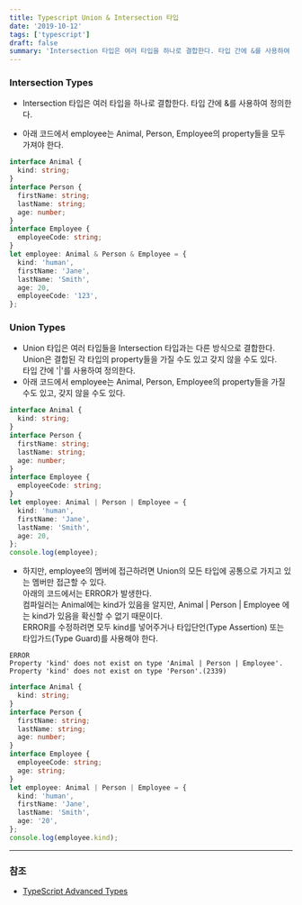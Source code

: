 ```yaml
---
title: Typescript Union & Intersection 타입
date: '2019-10-12'
tags: ['typescript']
draft: false
summary: 'Intersection 타입은 여러 타입을 하나로 결합한다. 타입 간에 &를 사용하여 정의한다.'
---
```


### Intersection Types

- Intersection 타입은 여러 타입을 하나로 결합한다. 타입 간에 &를 사용하여 정의한다.

- 아래 코드에서 employee는 Animal, Person, Employee의 property들을 모두 가져야 한다.

```ts
interface Animal {
  kind: string;
}
interface Person {
  firstName: string;
  lastName: string;
  age: number;
}
interface Employee {
  employeeCode: string;
}
let employee: Animal & Person & Employee = {
  kind: 'human',
  firstName: 'Jane',
  lastName: 'Smith',
  age: 20,
  employeeCode: '123',
};
```

### Union Types

- Union 타입은 여러 타입들을 Intersection 타입과는 다른 방식으로 결합한다. Union은 결합된 각 타입의 property들을 가질 수도 있고 갖지 않을 수도 있다.<br />
  타입 간에 '|'를 사용하여 정의한다.
- 아래 코드에서 employee는 Animal, Person, Employee의 property들을 가질수도 있고, 갖지 않을 수도 있다.

```ts
interface Animal {
  kind: string;
}
interface Person {
  firstName: string;
  lastName: string;
  age: number;
}
interface Employee {
  employeeCode: string;
}
let employee: Animal | Person | Employee = {
  kind: 'human',
  firstName: 'Jane',
  lastName: 'Smith',
  age: 20,
};
console.log(employee);
```

- 하지만, employee의 멤버에 접근하려면 Union의 모든 타입에 공통으로 가지고 있는 멤버만 접근할 수 있다.<br />
  아래의 코드에서는 ERROR가 발생한다.<br />
  컴파일러는 Animal에는 kind가 있음을 알지만, Animal | Person | Employee 에는 kind가 있음을 확신할 수 없기 때문이다.<br />
  ERROR를 수정하려면 모두 kind를 넣어주거나 타입단언(Type Assertion) 또는 타입가드(Type Guard)를 사용해야 한다.

```
ERROR
Property 'kind' does not exist on type 'Animal | Person | Employee'.
Property 'kind' does not exist on type 'Person'.(2339)
```

```ts
interface Animal {
  kind: string;
}
interface Person {
  firstName: string;
  lastName: string;
  age: number;
}
interface Employee {
  employeeCode: string;
  age: string;
}
let employee: Animal | Person | Employee = {
  kind: 'human',
  firstName: 'Jane',
  lastName: 'Smith',
  age: '20',
};
console.log(employee.kind);
```

---

### 참조

- [TypeScript Advanced Types](https://typescript-kr.github.io/pages/advanced-types.html)
